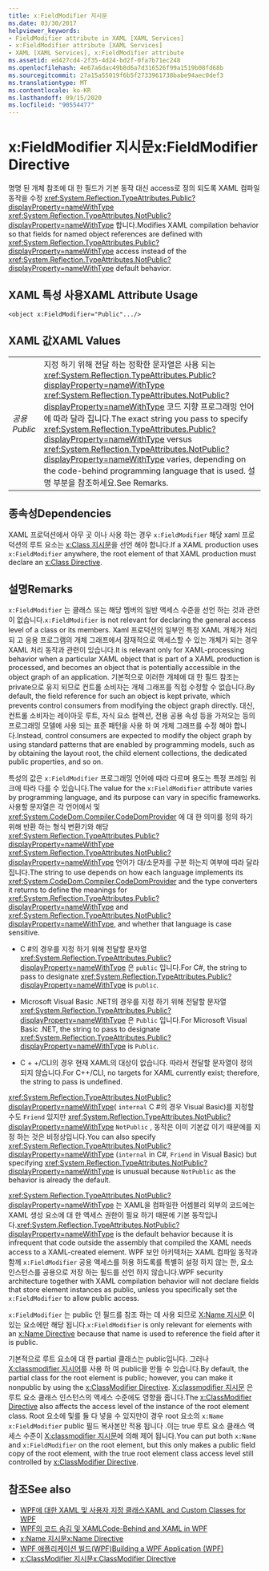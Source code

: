 ```yaml
---
title: x:FieldModifier 지시문
ms.date: 03/30/2017
helpviewer_keywords:
- FieldModifier attribute in XAML [XAML Services]
- x:FieldModifier attribute [XAML Services]
- XAML [XAML Services], x:FieldModifier attribute
ms.assetid: ed427cd4-2f35-4d24-bd2f-0fa7b71ec248
ms.openlocfilehash: 4e67a6dac49b8d6a7d316526f99a1519b08fd68b
ms.sourcegitcommit: 27a15a55019f6b5f2733961738babe94aec0def3
ms.translationtype: MT
ms.contentlocale: ko-KR
ms.lasthandoff: 09/15/2020
ms.locfileid: "90554477"
---
```

# <a name="xfieldmodifier-directive"></a><span data-ttu-id="065da-102">x:FieldModifier 지시문</span><span class="sxs-lookup"><span data-stu-id="065da-102">x:FieldModifier Directive</span></span>
<span data-ttu-id="065da-103">명명 된 개체 참조에 대 한 필드가 기본 동작 대신 access로 정의 되도록 XAML 컴파일 동작을 수정 <xref:System.Reflection.TypeAttributes.Public?displayProperty=nameWithType> <xref:System.Reflection.TypeAttributes.NotPublic?displayProperty=nameWithType> 합니다.</span><span class="sxs-lookup"><span data-stu-id="065da-103">Modifies XAML compilation behavior so that fields for named object references are defined with <xref:System.Reflection.TypeAttributes.Public?displayProperty=nameWithType> access instead of the <xref:System.Reflection.TypeAttributes.NotPublic?displayProperty=nameWithType> default behavior.</span></span>

## <a name="xaml-attribute-usage"></a><span data-ttu-id="065da-104">XAML 특성 사용</span><span class="sxs-lookup"><span data-stu-id="065da-104">XAML Attribute Usage</span></span>

```xaml
<object x:FieldModifier="Public".../>
```

## <a name="xaml-values"></a><span data-ttu-id="065da-105">XAML 값</span><span class="sxs-lookup"><span data-stu-id="065da-105">XAML Values</span></span>

|||
|-|-|
|<span data-ttu-id="065da-106">*공용*</span><span class="sxs-lookup"><span data-stu-id="065da-106">*Public*</span></span>|<span data-ttu-id="065da-107">지정 하기 위해 전달 하는 정확한 문자열은 사용 되는 <xref:System.Reflection.TypeAttributes.Public?displayProperty=nameWithType> <xref:System.Reflection.TypeAttributes.NotPublic?displayProperty=nameWithType> 코드 지향 프로그래밍 언어에 따라 달라 집니다.</span><span class="sxs-lookup"><span data-stu-id="065da-107">The exact string you pass to specify <xref:System.Reflection.TypeAttributes.Public?displayProperty=nameWithType> versus <xref:System.Reflection.TypeAttributes.NotPublic?displayProperty=nameWithType> varies, depending on the code-behind programming language that is used.</span></span> <span data-ttu-id="065da-108">설명 부분을 참조하세요.</span><span class="sxs-lookup"><span data-stu-id="065da-108">See Remarks.</span></span>|

## <a name="dependencies"></a><span data-ttu-id="065da-109">종속성</span><span class="sxs-lookup"><span data-stu-id="065da-109">Dependencies</span></span>

 <span data-ttu-id="065da-110">XAML 프로덕션에서 아무 곳 이나 사용 하는 경우 `x:FieldModifier` 해당 xaml 프로덕션의 루트 요소는 [x:Class 지시문](xclass-directive.md)을 선언 해야 합니다.</span><span class="sxs-lookup"><span data-stu-id="065da-110">If a XAML production uses `x:FieldModifier` anywhere, the root element of that XAML production must declare an [x:Class Directive](xclass-directive.md).</span></span>

## <a name="remarks"></a><span data-ttu-id="065da-111">설명</span><span class="sxs-lookup"><span data-stu-id="065da-111">Remarks</span></span>

<span data-ttu-id="065da-112">`x:FieldModifier` 는 클래스 또는 해당 멤버의 일반 액세스 수준을 선언 하는 것과 관련이 없습니다.</span><span class="sxs-lookup"><span data-stu-id="065da-112">`x:FieldModifier` is not relevant for declaring the general access level of a class or its members.</span></span> <span data-ttu-id="065da-113">Xaml 프로덕션의 일부인 특정 XAML 개체가 처리 되 고 응용 프로그램의 개체 그래프에서 잠재적으로 액세스할 수 있는 개체가 되는 경우 XAML 처리 동작과 관련이 있습니다.</span><span class="sxs-lookup"><span data-stu-id="065da-113">It is relevant only for XAML-processing behavior when a particular XAML object that is part of a XAML production is processed, and becomes an object that is potentially accessible in the object graph of an application.</span></span> <span data-ttu-id="065da-114">기본적으로 이러한 개체에 대 한 필드 참조는 private으로 유지 되므로 컨트롤 소비자는 개체 그래프를 직접 수정할 수 없습니다.</span><span class="sxs-lookup"><span data-stu-id="065da-114">By default, the field reference for such an object is kept private, which prevents control consumers from modifying the object graph directly.</span></span> <span data-ttu-id="065da-115">대신, 컨트롤 소비자는 레이아웃 루트, 자식 요소 컬렉션, 전용 공용 속성 등을 가져오는 등의 프로그래밍 모델에 사용 되는 표준 패턴을 사용 하 여 개체 그래프를 수정 해야 합니다.</span><span class="sxs-lookup"><span data-stu-id="065da-115">Instead, control consumers are expected to modify the object graph by using standard patterns that are enabled by programming models, such as by obtaining the layout root, the child element collections, the dedicated public properties, and so on.</span></span>

<span data-ttu-id="065da-116">특성의 값은 `x:FieldModifier` 프로그래밍 언어에 따라 다르며 용도는 특정 프레임 워크에 따라 다를 수 있습니다.</span><span class="sxs-lookup"><span data-stu-id="065da-116">The value for the `x:FieldModifier` attribute varies by programming language, and its purpose can vary in specific frameworks.</span></span> <span data-ttu-id="065da-117">사용할 문자열은 각 언어에서 및 <xref:System.CodeDom.Compiler.CodeDomProvider> 에 대 한 의미를 정의 하기 위해 반환 하는 형식 변환기와 해당 <xref:System.Reflection.TypeAttributes.Public?displayProperty=nameWithType> <xref:System.Reflection.TypeAttributes.NotPublic?displayProperty=nameWithType> 언어가 대/소문자를 구분 하는지 여부에 따라 달라 집니다.</span><span class="sxs-lookup"><span data-stu-id="065da-117">The string to use depends on how each language implements its <xref:System.CodeDom.Compiler.CodeDomProvider> and the type converters it returns to define the meanings for <xref:System.Reflection.TypeAttributes.Public?displayProperty=nameWithType> and <xref:System.Reflection.TypeAttributes.NotPublic?displayProperty=nameWithType>, and whether that language is case sensitive.</span></span>

- <span data-ttu-id="065da-118">C #의 경우를 지정 하기 위해 전달할 문자열 <xref:System.Reflection.TypeAttributes.Public?displayProperty=nameWithType> 은 `public` 입니다.</span><span class="sxs-lookup"><span data-stu-id="065da-118">For C#, the string to pass to designate <xref:System.Reflection.TypeAttributes.Public?displayProperty=nameWithType> is `public`.</span></span>

- <span data-ttu-id="065da-119">Microsoft Visual Basic .NET의 경우를 지정 하기 위해 전달할 문자열 <xref:System.Reflection.TypeAttributes.Public?displayProperty=nameWithType> 은 `Public` 입니다.</span><span class="sxs-lookup"><span data-stu-id="065da-119">For Microsoft Visual Basic .NET, the string to pass to designate <xref:System.Reflection.TypeAttributes.Public?displayProperty=nameWithType> is `Public`.</span></span>

- <span data-ttu-id="065da-120">C + +/CLI의 경우 현재 XAML의 대상이 없습니다. 따라서 전달할 문자열이 정의 되지 않습니다.</span><span class="sxs-lookup"><span data-stu-id="065da-120">For C++/CLI, no targets for XAML currently exist; therefore, the string to pass is undefined.</span></span>

<span data-ttu-id="065da-121"><xref:System.Reflection.TypeAttributes.NotPublic?displayProperty=nameWithType>( `internal` C #의 경우 Visual Basic)를 지정할 수도 `Friend` 있지만 <xref:System.Reflection.TypeAttributes.NotPublic?displayProperty=nameWithType> `NotPublic` , 동작은 이미 기본값 이기 때문에를 지정 하는 것은 비정상입니다.</span><span class="sxs-lookup"><span data-stu-id="065da-121">You can also specify <xref:System.Reflection.TypeAttributes.NotPublic?displayProperty=nameWithType> (`internal` in C#, `Friend` in Visual Basic) but specifying <xref:System.Reflection.TypeAttributes.NotPublic?displayProperty=nameWithType> is unusual because `NotPublic` as the behavior is already the default.</span></span>

<span data-ttu-id="065da-122"><xref:System.Reflection.TypeAttributes.NotPublic?displayProperty=nameWithType> 는 XAML을 컴파일한 어셈블리 외부의 코드에는 XAML 생성 요소에 대 한 액세스 권한이 필요 하기 때문에 기본 동작입니다.</span><span class="sxs-lookup"><span data-stu-id="065da-122"><xref:System.Reflection.TypeAttributes.NotPublic?displayProperty=nameWithType> is the default behavior because it is infrequent that code outside the assembly that compiled the XAML needs access to a XAML-created element.</span></span> <span data-ttu-id="065da-123">WPF 보안 아키텍처는 XAML 컴파일 동작과 함께 `x:FieldModifier` 공용 액세스를 허용 하도록를 특별히 설정 하지 않는 한, 요소 인스턴스를 공용으로 저장 하는 필드를 선언 하지 않습니다.</span><span class="sxs-lookup"><span data-stu-id="065da-123">WPF security architecture together with XAML compilation behavior will not declare fields that store element instances as public, unless you specifically set the `x:FieldModifier` to allow public access.</span></span>

<span data-ttu-id="065da-124">`x:FieldModifier` 는 public 인 필드를 참조 하는 데 사용 되므로 [X:Name 지시문](xname-directive.md) 이 있는 요소에만 해당 됩니다.</span><span class="sxs-lookup"><span data-stu-id="065da-124">`x:FieldModifier` is only relevant for elements with an [x:Name Directive](xname-directive.md) because that name is used to reference the field after it is public.</span></span>

<span data-ttu-id="065da-125">기본적으로 루트 요소에 대 한 partial 클래스는 public입니다. 그러나 [X:classmodifier 지시어](xclassmodifier-directive.md)를 사용 하 여 public을 만들 수 있습니다.</span><span class="sxs-lookup"><span data-stu-id="065da-125">By default, the partial class for the root element is public; however, you can make it nonpublic by using the [x:ClassModifier Directive](xclassmodifier-directive.md).</span></span> <span data-ttu-id="065da-126">[X:classmodifier 지시문](xclassmodifier-directive.md) 은 루트 요소 클래스 인스턴스의 액세스 수준에도 영향을 줍니다.</span><span class="sxs-lookup"><span data-stu-id="065da-126">The [x:ClassModifier Directive](xclassmodifier-directive.md) also affects the access level of the instance of the root element class.</span></span> <span data-ttu-id="065da-127">Root 요소에 및를 둘 다 넣을 수 있지만이 경우 root 요소의 `x:Name` `x:FieldModifier` public 필드 복사본만 적용 됩니다 .이는 true 루트 요소 클래스 액세스 수준이 [X:classmodifier 지시문](xclassmodifier-directive.md)에 의해 제어 됩니다.</span><span class="sxs-lookup"><span data-stu-id="065da-127">You can put both `x:Name` and `x:FieldModifier` on the root element, but this only makes a public field copy of the root element, with the true root element class access level still controlled by [x:ClassModifier Directive](xclassmodifier-directive.md).</span></span>

## <a name="see-also"></a><span data-ttu-id="065da-128">참조</span><span class="sxs-lookup"><span data-stu-id="065da-128">See also</span></span>

- [<span data-ttu-id="065da-129">WPF에 대한 XAML 및 사용자 지정 클래스</span><span class="sxs-lookup"><span data-stu-id="065da-129">XAML and Custom Classes for WPF</span></span>](/dotnet/desktop/wpf/advanced/xaml-and-custom-classes-for-wpf)
- [<span data-ttu-id="065da-130">WPF의 코드 숨김 및 XAML</span><span class="sxs-lookup"><span data-stu-id="065da-130">Code-Behind and XAML in WPF</span></span>](/dotnet/desktop/wpf/advanced/code-behind-and-xaml-in-wpf)
- [<span data-ttu-id="065da-131">x:Name 지시문</span><span class="sxs-lookup"><span data-stu-id="065da-131">x:Name Directive</span></span>](xname-directive.md)
- [<span data-ttu-id="065da-132">WPF 애플리케이션 빌드(WPF)</span><span class="sxs-lookup"><span data-stu-id="065da-132">Building a WPF Application (WPF)</span></span>](/dotnet/desktop/wpf/app-development/building-a-wpf-application-wpf)
- [<span data-ttu-id="065da-133">x:ClassModifier 지시문</span><span class="sxs-lookup"><span data-stu-id="065da-133">x:ClassModifier Directive</span></span>](xclassmodifier-directive.md)
